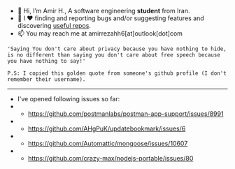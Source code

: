 - 👋 Hi, I’m Amir H., A software engineering **student** from Iran.
- 💞️ I ♥ finding and reporting bugs and/or suggesting features and discovering [useful repos](https://github.com/amirrh6?tab=stars).
- 📫 You may reach me at amirrezahh6[at]outlook[dot]com

```
'Saying You don't care about privacy because you have nothing to hide,
is no different than saying you don't care about free speech because you have nothing to say!'

P.S: I copied this golden quote from someone's github profile (I don't remember their username).
```

---
- I've opened following issues so far:
- * https://github.com/postmanlabs/postman-app-support/issues/8991
- * https://github.com/AHgPuK/updatebookmark/issues/6
- * https://github.com/Automattic/mongoose/issues/10607
- * https://github.com/crazy-max/nodejs-portable/issues/80
